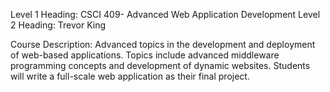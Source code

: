 Level 1 Heading: CSCI 409- Advanced Web Application Development
Level 2 Heading: Trevor King

Course Description:
Advanced topics in the development and deployment of web-based applications. 
Topics include advanced middleware programming concepts and development of 
dynamic websites. Students will write a full-scale web application as their final 
project.
